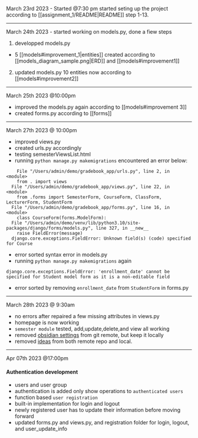 March 23rd 2023 - Started @7:30 pm
started seting up the project according to [[assignment_1/README|README]] step 1-13.

---

March 24th 2023 - started working on models.py, done a fiew steps

1. developped models.py
 - 5  [[models#improvement_1|entities]] created according to [[models_diagram_sample.png|ERD]] and [[models#improvement1]]

2. updated models.py
 10 entities now according to [[models#improvement2]]

---
March 25th 2023 @10:00pm
- improved the models.py again according to [[models#improvement 3]]
- created forms.py according to [[forms]]

---
March 27th 2023 @ 10:00pm
- improved views.py
- created urls.py accordingly
- testing semesterViewsList.html
- running `python manage.py makemigrations` encountered an error below:
```terminal
    File "/Users/admin/demo/gradebook_app/urls.py", line 2, in <module>
    from . import views
  File "/Users/admin/demo/gradebook_app/views.py", line 22, in <module>
    from .forms import SemesterForm, CourseForm, ClassForm, LecturerForm, StudentForm
  File "/Users/admin/demo/gradebook_app/forms.py", line 16, in <module>
    class CourseForm(forms.ModelForm):
  File "/Users/admin/demo/venv/lib/python3.10/site-packages/django/forms/models.py", line 327, in __new__
    raise FieldError(message)
  django.core.exceptions.FieldError: Unknown field(s) (code) specified for Course
```
- error sorted syntax error in models.py
- running `python manage.py makemigrations` again
```terminal
django.core.exceptions.FieldError: 'enrollment_date' cannot be specified for Student model form as it is a non-editable field
```
- error sorted by removing `enrollment_date` from `StudentForm` in forms.py

---
March 28th 2023 @ 9:30am
- no errors after repaired a few missing attributes in views.py
- homepage is now working
- `semester module` tested, add,update,delete,and view all working 
- removed [obsidian settings](./.obsidian) from git remote, but keep it locally
- removed [ideas](./ideas) from both remote repo and local.

---
Apr 07th 2023 @17:00pm
#### Authentication development
- users and user group
- authentication is added only show operations to `authenticated users`
- function based `user registration`
- built-in implementation for login and logout
- newly registered user has to update their information before moving forward
- updated forms.py and views.py, and registration folder for login, logout, and user_update_info
